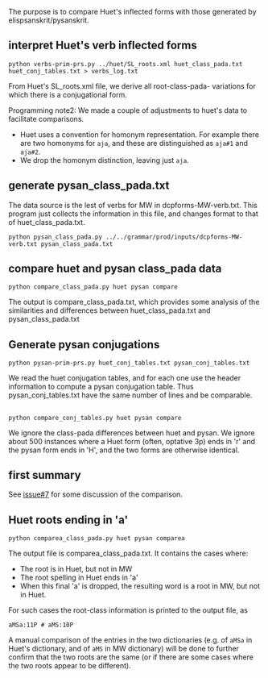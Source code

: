 
The purpose is to compare Huet's inflected forms with those generated by
elispsanskrit/pysanskrit.

## interpret Huet's verb inflected forms

```
python verbs-prim-prs.py ../huet/SL_roots.xml huet_class_pada.txt huet_conj_tables.txt > verbs_log.txt
```

From Huet's SL_roots.xml file, we derive all root-class-pada- variations for
which there is a conjugational form.


Programming note2: We made a couple of adjustments to huet's data to 
facilitate comparisons.
* Huet uses a convention for homonym representation. For example there 
  are two homonyms for `aja`, and these are distinguished as `aja#1` and
  `aja#2`.   
* We drop the homonym distinction, leaving just `aja`.

## generate pysan_class_pada.txt

The data source is the lest of verbs for MW in dcpforms-MW-verb.txt.
This program just collects the information in this file, and changes
format to that of huet_class_pada.txt.
```
python pysan_class_pada.py ../../grammar/prod/inputs/dcpforms-MW-verb.txt pysan_class_pada.txt
```
## compare huet and pysan class_pada data
```
python compare_class_pada.py huet pysan compare
```
The output is compare_class_pada.txt, which provides some analysis of the
similarities and differences between huet_class_pada.txt and
pysan_class_pada.txt

## Generate pysan conjugations

```
python pysan-prim-prs.py huet_conj_tables.txt pysan_conj_tables.txt
```
We read the huet conjugation tables, and for each one use the header
information to compute a pysan conjugation table.  Thus
pysan_conj_tables.txt have the same number of lines and be comparable.


## 
```
python compare_conj_tables.py huet pysan compare
```
We ignore the class-pada differences between huet and pysan.
We ignore about 500 instances where a Huet form (often, optative 3p) ends
in 'r' and the pysan form ends in 'H', and the two forms are otherwise identical.

## first summary

See [issue#7](https://github.com/funderburkjim/elispsanskrit/issues/7) for some discussion of the comparison.


## Huet roots ending in 'a'

```
python comparea_class_pada.py huet pysan comparea
```
The output file is comparea_class_pada.txt.
It contains the cases where:
* The root is in Huet, but not in MW
* The root spelling in Huet ends in 'a'
* When this final 'a' is dropped, the resulting word
  is a root in MW, but not in Huet.

For such cases the root-class information is printed to the output file, as
```
aMSa:11P # aMS:10P
```

A manual comparison of the entries in the two dictionaries (e.g. of
`aMSa` in Huet's dictionary, and of `aMS` in MW dictionary) will be
done to further confirm that the two roots are the same (or if there are
some cases where the two roots appear to be different).
